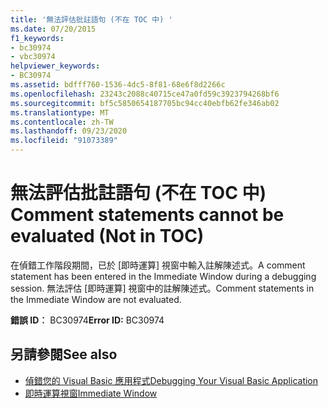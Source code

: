 ```yaml
---
title: '無法評估批註語句 (不在 TOC 中) '
ms.date: 07/20/2015
f1_keywords:
- bc30974
- vbc30974
helpviewer_keywords:
- BC30974
ms.assetid: bdfff760-1536-4dc5-8f81-68e6f8d2266c
ms.openlocfilehash: 23243c2088c40715ce47a0fd59c3923794268bf6
ms.sourcegitcommit: bf5c5850654187705bc94cc40ebfb62fe346ab02
ms.translationtype: MT
ms.contentlocale: zh-TW
ms.lasthandoff: 09/23/2020
ms.locfileid: "91073389"
---
```

# <a name="comment-statements-cannot-be-evaluated-not-in-toc"></a><span data-ttu-id="a0826-102">無法評估批註語句 (不在 TOC 中) </span><span class="sxs-lookup"><span data-stu-id="a0826-102">Comment statements cannot be evaluated (Not in TOC)</span></span>

<span data-ttu-id="a0826-103">在偵錯工作階段期間，已於 [即時運算] 視窗中輸入註解陳述式。</span><span class="sxs-lookup"><span data-stu-id="a0826-103">A comment statement has been entered in the Immediate Window during a debugging session.</span></span> <span data-ttu-id="a0826-104">無法評估 [即時運算] 視窗中的註解陳述式。</span><span class="sxs-lookup"><span data-stu-id="a0826-104">Comment statements in the Immediate Window are not evaluated.</span></span>  
  
 <span data-ttu-id="a0826-105">**錯誤 ID︰** BC30974</span><span class="sxs-lookup"><span data-stu-id="a0826-105">**Error ID:** BC30974</span></span>  
  
## <a name="see-also"></a><span data-ttu-id="a0826-106">另請參閱</span><span class="sxs-lookup"><span data-stu-id="a0826-106">See also</span></span>

- [<span data-ttu-id="a0826-107">偵錯您的 Visual Basic 應用程式</span><span class="sxs-lookup"><span data-stu-id="a0826-107">Debugging Your Visual Basic Application</span></span>](/visualstudio/debugger/debugger-basics)
- [<span data-ttu-id="a0826-108">即時運算視窗</span><span class="sxs-lookup"><span data-stu-id="a0826-108">Immediate Window</span></span>](/visualstudio/ide/reference/immediate-window)
